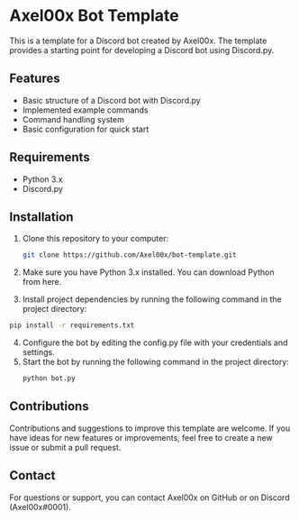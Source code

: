 # Axel00x Bot Template

This is a template for a Discord bot created by Axel00x. The template provides a starting point for developing a Discord bot using Discord.py.

## Features

- Basic structure of a Discord bot with Discord.py
- Implemented example commands
- Command handling system
- Basic configuration for quick start

## Requirements

- Python 3.x
- Discord.py

## Installation

1. Clone this repository to your computer:

   ```bash
   git clone https://github.com/Axel00x/bot-template.git
   ```
2. Make sure you have Python 3.x installed. You can download Python from here.
3. Install project dependencies by running the following command in the project directory:
  ```bash
  pip install -r requirements.txt
  ```
4. Configure the bot by editing the config.py file with your credentials and settings.
5. Start the bot by running the following command in the project directory:
     ```bash
     python bot.py
     ```
## Contributions
Contributions and suggestions to improve this template are welcome. If you have ideas for new features or improvements, feel free to create a new issue or submit a pull request.

## Contact
For questions or support, you can contact Axel00x on GitHub or on Discord (Axel00x#0001).
